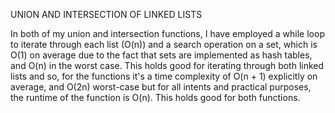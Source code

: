 UNION AND INTERSECTION OF LINKED LISTS

In both of my union and intersection functions, I have employed a while loop to iterate through each list (O(n)) and
a search operation on a set, which is O(1) on average due to the fact that sets are implemented as hash tables, and O(n) in the worst case.
This holds good for iterating through both linked lists and so, for the functions it's a time complexity of O(n + 1) explicitly on average,
and O(2n) worst-case but for all intents and practical purposes, the runtime of the function is O(n). This holds good for both functions.

